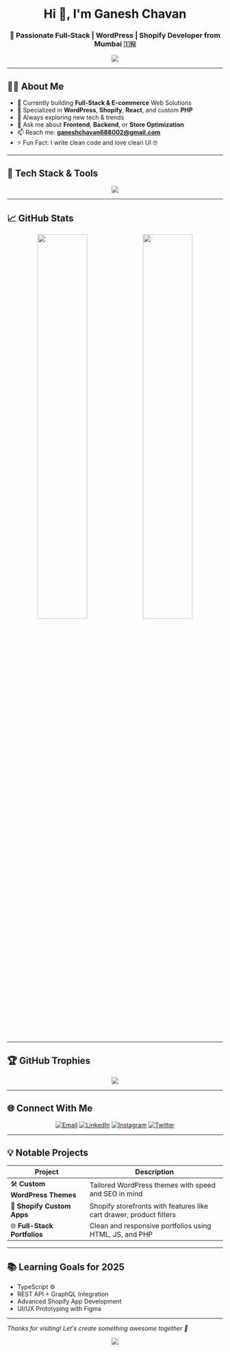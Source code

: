 <h1 align="center">Hi 👋, I'm Ganesh Chavan</h1>
<h3 align="center">🚀 Passionate Full-Stack | WordPress | Shopify Developer from Mumbai 🇮🇳</h3>

<p align="center">
  <img src="https://readme-typing-svg.herokuapp.com?font=Fira+Code&size=24&pause=1000&color=1EFF00&center=true&vCenter=true&width=440&lines=Building+Scalable+Web+Solutions;WordPress+%7C+Shopify+Expert;Always+Learning+New+Things!" />
</p>

---

## 🧑‍💻 About Me

- 🔭 Currently building **Full-Stack & E-commerce** Web Solutions  
- 💼 Specialized in **WordPress**, **Shopify**, **React**, and custom **PHP**  
- 🌱 Always exploring new tech & trends  
- 💬 Ask me about **Frontend**, **Backend**, or **Store Optimization**  
- 📫 Reach me: **ganeshchavan688002@gmail.com**  
- ⚡ Fun Fact: I write clean code and love clean UI 🤓

---

## 🚀 Tech Stack & Tools

<p align="center">
  <img src="https://skillicons.dev/icons?i=html,css,js,react,php,mysql,wordpress,shopify,java,python,vscode,git,github,figma,linux" />
</p>

---

## 📈 GitHub Stats

<p align="center">
  <img src="https://github-readme-stats.vercel.app/api?username=ganuchavan8491&show_icons=true&theme=tokyonight&hide_border=true" width="48%" />
  <img src="https://github-readme-stats.vercel.app/api/top-langs/?username=ganuchavan8491&layout=compact&theme=tokyonight&hide_border=true" width="48%" />
</p>

---

## 🏆 GitHub Trophies

<p align="center">
  <img src="https://github-profile-trophy.vercel.app/?username=ganuchavan8491&theme=tokyonight&row=1&column=6" />
</p>

---

## 🌐 Connect With Me

<p align="center">
  <a href="mailto:ganeshchavan688002@gmail.com"><img src="https://skillicons.dev/icons?i=gmail" alt="Email" /></a>
  <a href="https://linkedin.com/in/ganeshchavan8491/"><img src="https://skillicons.dev/icons?i=linkedin" alt="LinkedIn" /></a>
  <a href="https://www.instagram.com/ganeshchavan_gc/"><img src="https://skillicons.dev/icons?i=instagram" alt="Instagram" /></a>
  <a href="https://x.com/ganeshchavan_gc/"><img src="https://skillicons.dev/icons?i=twitter" alt="Twitter" /></a>
</p>

---

## 💡 Notable Projects

| Project | Description |
|--------|-------------|
| 🛠️ **Custom WordPress Themes** | Tailored WordPress themes with speed and SEO in mind |
| 🔌 **Shopify Custom Apps** | Shopify storefronts with features like cart drawer, product filters |
| 🌐 **Full-Stack Portfolios** | Clean and responsive portfolios using HTML, JS, and PHP |

---

## 📚 Learning Goals for 2025

- TypeScript ⚙️  
- REST API + GraphQL Integration  
- Advanced Shopify App Development  
- UI/UX Prototyping with Figma  

---

_Thanks for visiting! Let's create something awesome together 🚀_

<p align="center">
  <img src="https://readme-typing-svg.herokuapp.com?font=Fira+Code&size=18&pause=2000&color=00F7FF&center=true&vCenter=true&width=435&lines=Open+for+collaboration+%F0%9F%91%8D;DM+me+on+LinkedIn+%7C+Gmail;Let's+build+great+things+together!+%F0%9F%9A%80" />
</p>